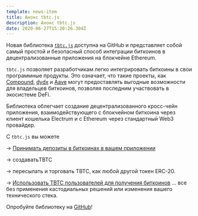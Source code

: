 ```yaml
---
template: news-item
title: Анонс tbtc.js
description: Анонс tbtc.js
date: 2020-06-27T15:20:26.304Z
---
```

Новая библиотека [`tbtc.js`](https://github.com/keep-network/tbtc.js) доступна на GitHub и представляет собой самый простой и безопасный способ интеграции биткоинов в децентрализованные приложения на блокчейне Ethereum. 

`tbtc.js` позволяет разработчикам легко интегрировать биткоины в свои программные продукты. Это означает, что такие проекты, как [Compound](https://compound.finance), [dydx](https://dydx.exchange/) и [Aave](https://aave.com) могут предоставлять выгодные возможности для владельцев биткоинов, позволяя последним участвовать в экосистеме DeFi. 

Библиотека облегчает создание децентрализованного кросс-чейн приложения, взаимодействующего с блокчейном биткоина через клиент кошелька Electrum и с Ethereum через стандартный Web3 провайдер.

С `tbtc.js` вы можете 

\-> [Принимать депозиты в биткоинах в вашем приложении](https://github.com/keep-network/tbtc.js#creating-and-funding-a-deposit) 

\-> создаватьTBTC

\-> пересылать и торговать TBTC, как любой другой токен ERC-20. 

\-> [Использовать TBTC пользователей для получения биткоинов](https://github.com/keep-network/tbtc.js#redeeming-a-deposit) ... все без применения кастодиальных решений или изменения вашего технического стека. 

Опробуйте библиотеку на [GitHub](https://github.com/keep-network/tbtc.js)!

